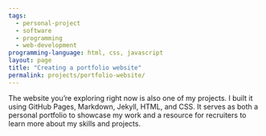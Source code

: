 ```yaml
---
tags:
  - personal-project
  - software
  - programming
  - web-development
programming-language: html, css, javascript
layout: page
title: "Creating a portfolio website"
permalink: projects/portfolio-website/
---
```


The website you’re exploring right now is also one of my projects. I built it using GitHub Pages, Markdown, Jekyll, HTML, and CSS. It serves as both a personal portfolio to showcase my work and a resource for recruiters to learn more about my skills and projects.
